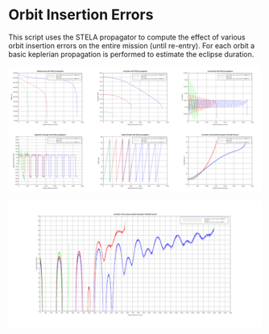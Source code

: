 # Orbit Insertion Errors

This script uses the STELA propagator to compute the effect of various orbit insertion errors on the entire mission (until re-entry). For each orbit a basic keplerian propagation is performed to estimate the eclipse duration.

![Most extreme insertion errors](InsertionError_all.png)

![Eclipses with most extreme insertion errors](InsertionError_all_eclipse.png)
